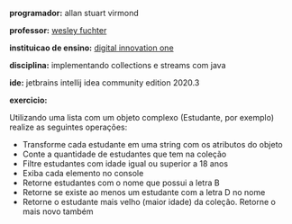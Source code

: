 **programador:** allan stuart virmond

**professor:** [wesley fuchter](https://github.com/wesleyfuchter)

**instituicao de ensino:** [digital innovation one](https://digitalinnovation.one/)

**disciplina:** implementando collections e streams com java

**ide:** jetbrains intellij idea community edition 2020.3

**exercicio:**

Utilizando uma lista com um objeto complexo
(Estudante, por exemplo) realize as seguintes 
operações:

- Transforme cada estudante em uma string com os atributos do objeto
- Conte a quantidade de estudantes que tem na coleção
- Filtre estudantes com idade igual ou superior a 18 anos
- Exiba cada elemento no console
- Retorne estudantes com o nome que possui a letra B
- Retorne se existe ao menos um estudante com a letra D no nome
- Retorne o estudante mais velho (maior idade) da coleção. Retorne o mais novo também